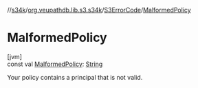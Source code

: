 //[s34k](../../../index.md)/[org.veupathdb.lib.s3.s34k](../index.md)/[S3ErrorCode](index.md)/[MalformedPolicy](-malformed-policy.md)

# MalformedPolicy

[jvm]\
const val [MalformedPolicy](-malformed-policy.md): [String](https://kotlinlang.org/api/latest/jvm/stdlib/kotlin/-string/index.html)

Your policy contains a principal that is not valid.
